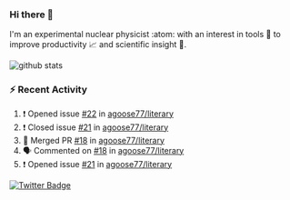 ### Hi there 👋 

I'm an experimental nuclear physicist :atom: with an interest in tools :wrench: to improve productivity :chart_with_upwards_trend: and scientific insight :telescope:.

![github stats](https://github-readme-stats.vercel.app/api?username=agoose77&show_icons=true&hide_rank=true&hide_title=true&bg_color=30,e76445,904e95&text_color=efe3ec&icon_color=efe3ec)
<!--
**agoose77/agoose77** is a ✨ _special_ ✨ repository because its `README.md` (this file) appears on your GitHub profile.

Here are some ideas to get you started:

- 🔭 I’m currently working on ...
- 🌱 I’m currently learning ...
- 👯 I’m looking to collaborate on ...
- 🤔 I’m looking for help with ...
- 💬 Ask me about ...
- 📫 How to reach me: ...
- 😄 Pronouns: ...
- ⚡ Fun fact: ...
-->

### :zap: Recent Activity
<!--START_SECTION:activity-->
1. ❗️ Opened issue [#22](https://github.com/agoose77/literary/issues/22) in [agoose77/literary](https://github.com/agoose77/literary)
2. ❗️ Closed issue [#21](https://github.com/agoose77/literary/issues/21) in [agoose77/literary](https://github.com/agoose77/literary)
3. 🎉 Merged PR [#18](https://github.com/agoose77/literary/pull/18) in [agoose77/literary](https://github.com/agoose77/literary)
4. 🗣 Commented on [#18](https://github.com/agoose77/literary/issues/18) in [agoose77/literary](https://github.com/agoose77/literary)
5. ❗️ Opened issue [#21](https://github.com/agoose77/literary/issues/21) in [agoose77/literary](https://github.com/agoose77/literary)
<!--END_SECTION:activity-->


[![Twitter Badge](https://img.shields.io/twitter/follow/agoose77?style=flat-square&logo=Twitter&logoColor=white&color=cornflowerblue)](https://twitter.com/agoose77)
